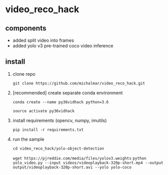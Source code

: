 # video_reco_hack 

## components
- added split video into frames
- added yolo v3 pre-trained coco video inference

## install

1. clone repo

    `git clone https://github.com/michalmar/video_reco_hack.git`

1. [recommended] create separate conda environment

    `conda create --name py36vidhack python=3.6`
    
    `source activate py36vidhack`
1. install requirements (opencv, numpy, imutils)

    `pip install -r requirements.txt`

1. run the sample
    
    `cd video_reco_hack/yolo-object-detection`

    `wget https://pjreddie.com/media/files/yolov3.weights`
    `python yolo_video.py --input videos/videoplayback-320p-short.mp4 --output output/videoplayback-320p-short.avi --yolo yolo-coco`